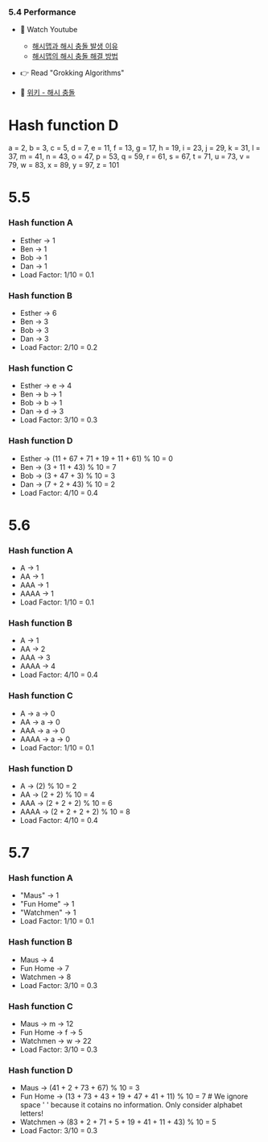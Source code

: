 ### 5.4 Performance



- 🍒 Watch Youtube
    - [해시맵과 해시 충돌 발생 이유](https://www.youtube.com/watch?v=tEOkPaZXGOk)
    - [해시맵의 해시 충돌 해결 방법](https://www.youtube.com/watch?v=dKqv1mQotNU)
    


- 👉 Read "Grokking Algorithms"


- 🍑 [위키 - 해시 충돌](https://ko.wikipedia.org/wiki/%ED%95%B4%EC%8B%9C_%EC%B6%A9%EB%8F%8C)



# Hash function D

a = 2, b = 3, c = 5, d = 7, e = 11, f = 13, g = 17, h = 19, i = 23, j = 29, k = 31, l = 37, m = 41, n = 43, o = 47, p = 53, q = 59, r = 61, s = 67, t = 71, u = 73, v = 79, w = 83, x = 89, y = 97, z = 101


# 5.5
### Hash function A
- Esther → 1
- Ben → 1
- Bob → 1
- Dan → 1
- Load Factor: 1/10 = 0.1

### Hash function B
- Esther → 6
- Ben → 3
- Bob → 3
- Dan → 3
- Load Factor: 2/10 = 0.2

### Hash function C
- Esther → e → 4
- Ben → b → 1
- Bob → b → 1
- Dan → d → 3
- Load Factor: 3/10 = 0.3

### Hash function D
- Esther → (11 + 67 + 71 + 19 + 11 + 61) % 10 = 0
- Ben → (3 + 11 + 43) % 10 = 7
- Bob → (3 + 47 + 3) % 10 = 3
- Dan → (7 + 2 + 43) % 10 = 2
- Load Factor: 4/10 = 0.4


# 5.6
### Hash function A
- A → 1
- AA → 1
- AAA → 1
- AAAA → 1
- Load Factor: 1/10 = 0.1

### Hash function B
- A → 1
- AA → 2
- AAA → 3
- AAAA → 4
- Load Factor: 4/10 = 0.4

### Hash function C
- A → a → 0
- AA → a → 0
- AAA → a → 0
- AAAA → a → 0
- Load Factor: 1/10 = 0.1

### Hash function D
- A → (2) % 10 = 2
- AA → (2 + 2) % 10 = 4
- AAA → (2 + 2 + 2) % 10 = 6
- AAAA → (2 + 2 + 2 + 2) % 10 = 8
- Load Factor: 4/10 = 0.4


# 5.7
### Hash function A
- "Maus" → 1
- "Fun Home" → 1
- "Watchmen" → 1
- Load Factor: 1/10 = 0.1

### Hash function B
- Maus → 4
- Fun Home → 7 
- Watchmen → 8
- Load Factor: 3/10 = 0.3

### Hash function C
- Maus → m → 12
- Fun Home → f → 5
- Watchmen → w → 22
- Load Factor: 3/10 = 0.3

### Hash function D
- Maus → (41 + 2 + 73 + 67) % 10 = 3
- Fun Home → (13 + 73 + 43 + 19 + 47 + 41 + 11) % 10 = 7   # We ignore space ' ' because it cotains no information. Only consider alphabet letters!
- Watchmen → (83 + 2 + 71 + 5 + 19 + 41 + 11 + 43) % 10 = 5
- Load Factor: 3/10 = 0.3
